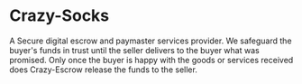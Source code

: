 # Crazy-Socks
A Secure digital escrow and paymaster services provider. We safeguard the buyer's funds in trust until the seller delivers to the buyer what was promised. Only once the buyer is happy with the goods or services received does Crazy-Escrow release the funds to the seller.
